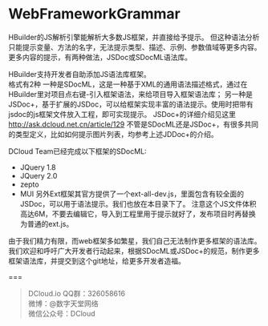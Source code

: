 WebFrameworkGrammar
===================

HBuilder的JS解析引擎能解析大多数JS框架，并直接给予提示。
但这种语法分析只能提示变量、方法的名字，无法提示类型、描述、示例、参数值域等更多内容。
更多内容的提示，有两种做法，JSDoc或SDocML语法库。

HBuilder支持开发者自助添加JS语法库框架。    
格式有2种
一种是SDocML，这是一种基于XML的通用语法描述格式，通过在HBuilder里对项目点右键-引入框架语法，来给项目导入框架语法库；
另一种是JSDoc+，基于扩展的JSDoc，可以给框架实现丰富的语法提示。使用时把带有jsdoc的js框架文件放入工程，即可实现提示。
JSDoc+的详细介绍见这里 http://ask.dcloud.net.cn/article/129
不管是SDocML还是JSDoc+，有很多共同的类型定义，比如如何提示图片列表，均参考上述JDDoc+的介绍。

DCloud Team已经完成以下框架的SDocML:
* JQuery 1.8
* JQuery 2.0
* zepto
* MUI
另外Ext框架其官方提供了一个ext-all-dev.js，里面包含有较全面的JSDoc，可以用于语法提示。我们也放在本目录下了。
注意这个JS文件体积高达6M，不要去编辑它，导入到工程里用于提示就好了，发布项目时再替换为普通的ext.js。

由于我们精力有限，而web框架多如繁星，我们自己无法制作更多框架的语法库。
我们欢迎和呼吁广大开发者行动起来，根据SDocML或JSDoc+的规范，制作更多框架语法库，并提交到这个git地址，给更多开发者造福。


===
> DCloud.io
> QQ群：326058616  
> 微博：@数字天堂网络  
> 微信公众号：DCloud   
